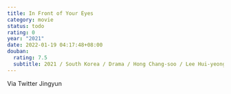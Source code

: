 ```yaml
---
title: In Front of Your Eyes
category: movie
status: todo
rating: 0
year: "2021"
date: 2022-01-19 04:17:48+08:00
douban:
  rating: 7.5
  subtitle: 2021 / South Korea / Drama / Hong Chang-soo / Lee Hui-yeong, Zhao Yun-hi
---
```


Via Twitter Jingyun
